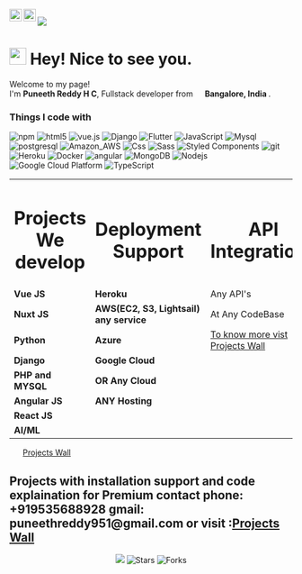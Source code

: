 <br/>
<a href="https://twitter.com/puneeth951">
  <img align="left" alt="PuneethReddyHC | Twitter" width="22px" style="color:blue" src="https://cdn.jsdelivr.net/npm/simple-icons@v3/icons/twitter.svg" />
</a>
<a href="https://www.linkedin.com/in/PuneethReddyHC/">
  <img align="left" alt="PuneethReddyHC LinkdeIN" width="22px" style="color:blue" src="https://cdn.jsdelivr.net/npm/simple-icons@v3/icons/linkedin.svg" />
</a>

![](https://visitor-badge.glitch.me/badge?page_id=puneethreddyhc.puneeth)

<h1><img src="https://emojis.slackmojis.com/emojis/images/1531849430/4246/blob-sunglasses.gif?1531849430" width="30"/> Hey! Nice to see you.</h1>


<p>Welcome to my page! </br> I'm <b>Puneeth Reddy H C</b>, Fullstack developer from <img src="https://image.flaticon.com/icons/png/128/256/256672.png" width="13"/> <b>Bangalore, India </b>.</p>
<h3>Things I code with</h3>
<p>
  <img alt="npm" src="https://img.shields.io/badge/-NPM-CB3837?style=flat-square&logo=npm&logoColor=white" />
  <img alt="html5" src="https://img.shields.io/badge/-HTML5-E34F26?style=flat-square&logo=html5&logoColor=white" />
  <img src="https://img.shields.io/static/v1?label=Vue.js&amp;message=v2.6&amp;color=4FC08D&amp;style=flat-square&amp;logo=vue.js&amp;logoColor=ffffff" alt="vue.js">
  <img alt="Django" src="https://img.shields.io/badge/Django-092E20?style=flat-square&logo=django&logoColor=white" />
  <img alt="Flutter" src="https://img.shields.io/badge/Flutter-02569B?style=flat-square&logo=flutter&logoColor=white" />
  <img alt="JavaScript" src="https://img.shields.io/badge/JavaScript-323330?style=flat-square&logo=javascript&logoColor=F7DF1E" />
  <img alt="Mysql" src="https://img.shields.io/badge/MySQL-00000F?style=flat-square&logo=mysql&logoColor=white" />
  <img alt="postgresql" src="https://img.shields.io/badge/PostgreSQL-316192?style=flat-square&logo=postgresql&logoColor=white" />
  <img alt="Amazon_AWS" src="https://img.shields.io/badge/Amazon_AWS-232F3E?style=flat-square&logo=amazon-aws&logoColor=white" />
  <img alt="Css" src="https://img.shields.io/badge/CSS-239120?&style=flat-square&logo=css3&logoColor=white" />
  <img alt="Sass" src="https://img.shields.io/badge/-Sass-CC6699?style=flat-square&logo=sass&logoColor=white" />
  <img alt="Styled Components" src="https://img.shields.io/badge/-Styled_Components-db7092?style=flat-square&logo=styled-components&logoColor=white" />
  <img alt="git" src="https://img.shields.io/badge/-Git-F05032?style=flat-square&logo=git&logoColor=white" />
  <img alt="Heroku" src="https://img.shields.io/badge/-Heroku-430098?style=flat-square&logo=heroku&logoColor=white" />
  <img alt="Docker" src="https://img.shields.io/badge/-Docker-46a2f1?style=flat-square&logo=docker&logoColor=white" />
  <img alt="angular" src="https://img.shields.io/badge/-Angular-DD0031?style=flat-square&logo=angular&logoColor=white" />
  <img alt="MongoDB" src="https://img.shields.io/badge/-MongoDB-13aa52?style=flat-square&logo=mongodb&logoColor=white" />
  <img alt="Nodejs" src="https://img.shields.io/badge/-Nodejs-43853d?style=flat-square&logo=Node.js&logoColor=white" />
  <img alt="Google Cloud Platform" src="https://img.shields.io/badge/-Google_Cloud_Platform-1a73e8?style=flat-square&logo=google-cloud&logoColor=white" />
  <img alt="TypeScript" src="https://img.shields.io/badge/-TypeScript-007ACC?style=flat-square&logo=typescript&logoColor=white" />
  
</p>
<table>
	<tr>
		<th><h1>Projects We develop</h1></th>
		<th><h1>Deployment Support</h1></th>
		<th><h1>API Integrations</h1></th>
	</tr>
	<tr>
		<td><b>Vue JS</b></td>
		<td><b>Heroku</b></td>
		<td>Any API's</td>
	</tr>
	<tr>
		<td><b>Nuxt JS</b></td>
		<td><b>AWS(EC2, S3, Lightsail) any service</b></td>
		<td>At Any CodeBase</td>
	</tr>
	<tr>
		<td><b>Python</b></td>
		<td><b>Azure</b></td>
		<td><a href="http://projectswall.com/">To know more vist Projects Wall</a></td>
	</tr>
	<tr>
		<td><b>Django</b></td>
		<td><b>Google Cloud</b></td>
		<td></td>
	</tr>
	<tr>
		<td><b>PHP and MYSQL</b></td>
		<td><b>OR Any Cloud</b></td>
		<td></td>
	</tr>
	<tr>
		<td><b>Angular JS</b></td>
		<td><b>ANY Hosting</b></td>
		<td></td>
	</tr>
	<tr>
		<td><b>React JS</b></td>
		<td><b></b></td>
		<td></td>
	</tr>
	<tr>
		<td><b>AI/ML</b></td>
		<td><b></b></td>
		<td></td>
	</tr>
</table>
<ul>
 <a href="http://projectswall.com/">Projects Wall</a>
</ul>

<h2> Projects with installation support and code explaination for Premium contact phone: +919535688928 gmail: puneethreddy951@gmail.com or visit :<a href="http://www.projectswall.com/">Projects Wall</a></h2>


<p align="center"><img src="https://github.com/PuneethReddyHC/PuneethReddyHC/workflows/README%20build/badge.svg" /> <img alt="Stars" src="https://img.shields.io/github/stars/PuneethReddyHC/PuneethReddyHC?style=flat-square&labelColor=343b41"/> <img alt="Forks" src="https://img.shields.io/github/forks/PuneethReddyHC/PuneethReddyHC?style=flat-square&labelColor=343b41"/></p>

